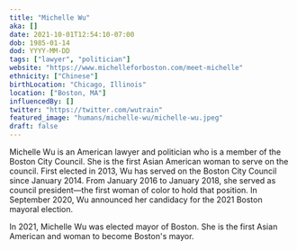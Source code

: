 ```yaml
---
title: "Michelle Wu"
aka: []
date: 2021-10-01T12:54:10-07:00
dob: 1985-01-14
dod: YYYY-MM-DD
tags: ["lawyer", "politician"]
website: "https://www.michelleforboston.com/meet-michelle"
ethnicity: ["Chinese"]
birthLocation: "Chicago, Illinois"
location: ["Boston, MA"]
influencedBy: []
twitter: "https://twitter.com/wutrain"
featured_image: "humans/michelle-wu/michelle-wu.jpeg"
draft: false
---
```


Michelle Wu is an American lawyer and politician who is a member of the Boston
City Council. She is the first Asian American woman to serve on the council.
First elected in 2013, Wu has served on the Boston City Council since
January 2014. From January 2016 to January 2018, she served as council
president—the first woman of color to hold that position. In September 2020, Wu
announced her candidacy for the 2021 Boston mayoral election.

In 2021, Michelle Wu was elected mayor of Boston. She is the first Asian
American and woman to become Boston's mayor.
